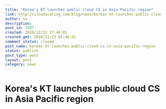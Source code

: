 ```yaml
---
title: "Korea's KT launches public cloud CS in Asia Pacific region"
link: http://cloudscaling.com/blog/news/koreas-kt-launches-public-cloud-cs-in-asia-pacific-region/
author: su
description: 
post_id: 3397
created: 2010/12/22 17:46:01
created_gmt: 2010/12/23 01:46:01
comment_status: closed
post_name: koreas-kt-launches-public-cloud-cs-in-asia-pacific-region
status: publish
post_type: post
layout: post
category: news
---
```


# Korea's KT launches public cloud CS in Asia Pacific region

